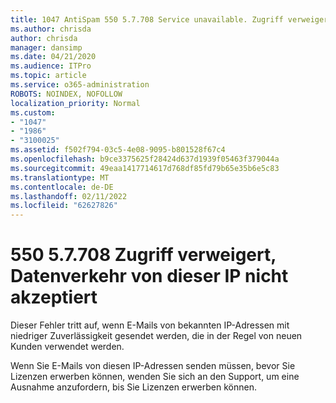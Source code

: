 ```yaml
---
title: 1047 AntiSpam 550 5.7.708 Service unavailable. Zugriff verweigert, Datenverkehr von dieser IP nicht akzeptiert
ms.author: chrisda
author: chrisda
manager: dansimp
ms.date: 04/21/2020
ms.audience: ITPro
ms.topic: article
ms.service: o365-administration
ROBOTS: NOINDEX, NOFOLLOW
localization_priority: Normal
ms.custom:
- "1047"
- "1986"
- "3100025"
ms.assetid: f502f794-03c5-4e08-9095-b801528f67c4
ms.openlocfilehash: b9ce3375625f28424d637d1939f05463f379044a
ms.sourcegitcommit: 49eaa1417714617d768df85fd79b65e35b6e5c83
ms.translationtype: MT
ms.contentlocale: de-DE
ms.lasthandoff: 02/11/2022
ms.locfileid: "62627826"
---
```

# <a name="550-57708-access-denied-traffic-not-accepted-from-this-ip"></a>550 5.7.708 Zugriff verweigert, Datenverkehr von dieser IP nicht akzeptiert

Dieser Fehler tritt auf, wenn E-Mails von bekannten IP-Adressen mit niedriger Zuverlässigkeit gesendet werden, die in der Regel von neuen Kunden verwendet werden.

Wenn Sie E-Mails von diesen IP-Adressen senden müssen, bevor Sie Lizenzen erwerben können, wenden Sie sich an den Support, um eine Ausnahme anzufordern, bis Sie Lizenzen erwerben können.
